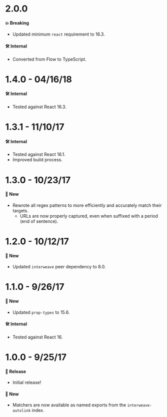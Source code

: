 # 2.0.0

#### 💥 Breaking

* Updated minimum `react` requirement to 16.3.

#### 🛠 Internal

* Converted from Flow to TypeScript.

# 1.4.0 - 04/16/18

#### 🛠 Internal

* Tested against React 16.3.

# 1.3.1 - 11/10/17

#### 🛠 Internal

* Tested against React 16.1.
* Improved build process.

# 1.3.0 - 10/23/17

#### 🚀 New

* Rewrote all regex patterns to more efficiently and accurately match their targets.
  * URLs are now properly captured, even when suffixed with a period (end of sentence).

# 1.2.0 - 10/12/17

#### 🚀 New

* Updated `interweave` peer dependency to 8.0.

# 1.1.0 - 9/26/17

#### 🚀 New

* Updated `prop-types` to 15.6.

#### 🛠 Internal

* Tested against React 16.

# 1.0.0 - 9/25/17

#### 🎉 Release

* Initial release!

#### 🚀 New

* Matchers are now available as named exports from the `interweave-autolink` index.
